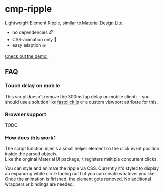 cmp-ripple
==========

Lightweight Element Ripple, similar to [Material Design Lite](http://www.getmdl.io).

- no dependencies :unlock:
- CSS-animation only :ocean:
- easy adaption :coffee:

[Check out the demo!](https://compuccino.github.io/cmp-ripple/)

FAQ
---

### Touch delay on mobile

This script doesn't remove the 300ms tap delay on mobile clients – you should use a solution like [fastclick.js](https://github.com/ftlabs/fastclick) or a custom viewport attribute for this.

### Browser support

TODO

### How does this work?

The script function injects a small helper element on the click event position inside the parsed objects.  
Like the original Material UI package, it registers multiple concurrent clicks.

You can style and animate the ripple via CSS.
Currently it's styled to display an expanding white circle fading out but you can create whatever you like.
Once the animation is finished, the element gets removed. No additional wrappers or bindings are needed.
